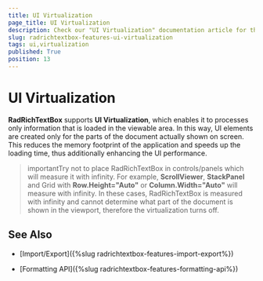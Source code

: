 ```yaml
---
title: UI Virtualization
page_title: UI Virtualization
description: Check our "UI Virtualization" documentation article for the RadRichTextBox WPF control.
slug: radrichtextbox-features-ui-virtualization
tags: ui,virtualization
published: True
position: 13
---
```


# UI Virtualization



__RadRichTextBox__ supports __UI Virtualization__, which enables it to processes only information that is loaded in the viewable area. In this way, UI elements are created only for the parts of the document actually shown on screen. This reduces the memory footprint of the application and speeds up the loading time, thus additionally enhancing the UI performance. 

>importantTry not to place RadRichTextBox in controls/panels which will measure it with infinity. For example, __ScrollViewer__, __StackPanel__ and Grid with __Row.Height="Auto"__ or __Column.Width="Auto"__ will measure with infinity. In these cases, RadRichTextBox is measured with infinity and cannot determine what part of the document is shown in the viewport, therefore the virtualization turns off.

## See Also

 * [Import/Export]({%slug radrichtextbox-features-import-export%})

 * [Formatting API]({%slug radrichtextbox-features-formatting-api%})
